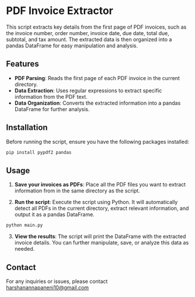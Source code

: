 # PDF Invoice Extractor

This script extracts key details from the first page of PDF invoices, such as the invoice number, order number, invoice date, due date, total due, subtotal, and tax amount. The extracted data is then organized into a pandas DataFrame for easy manipulation and analysis.

## Features

- **PDF Parsing**: Reads the first page of each PDF invoice in the current directory.
- **Data Extraction**: Uses regular expressions to extract specific information from the PDF text.
- **Data Organization**: Converts the extracted information into a pandas DataFrame for further analysis.

## Installation

Before running the script, ensure you have the following packages installed:

```bash
pip install pypdf2 pandas
```

## Usage
1. **Save your invoices as PDFs**: Place all the PDF files you want to extract information from in the same directory as the script.

2. **Run the script**: Execute the script using Python. It will automatically detect all PDFs in the current directory, extract relevant information, and output it as a pandas DataFrame.

```bash
python main.py
```

3. **View the results**: The script will print the DataFrame with the extracted invoice details. You can further manipulate, save, or analyze this data as needed.

## Contact
For any inquiries or issues, please contact [harshanannapaneni10@gmail.com](mailto:harshanannapaneni10@gmail.com)